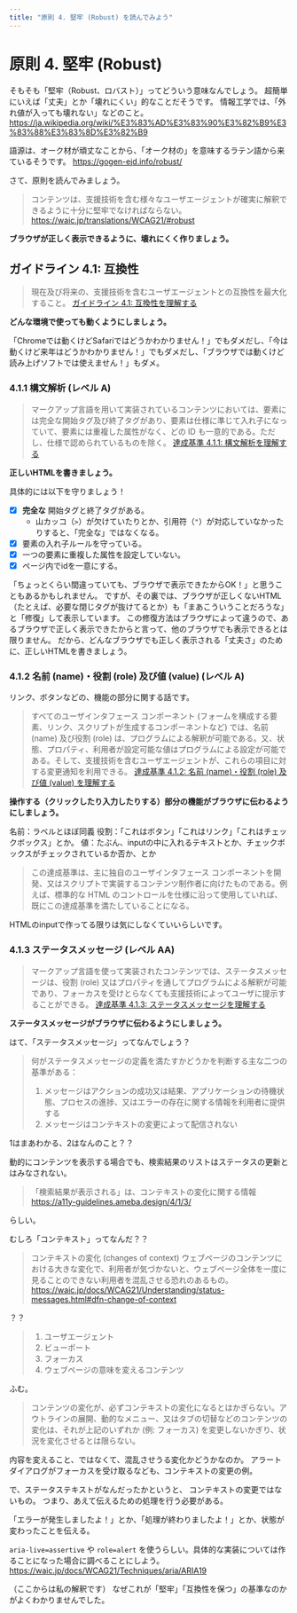 ```yaml
---
title: "原則 4. 堅牢 (Robust) を読んでみよう"
---
```



# 原則 4. 堅牢 (Robust)

そもそも「堅牢（Robust、ロバスト）」ってどういう意味なんでしょう。
超簡単にいえば「丈夫」とか「壊れにくい」的なことだそうです。
情報工学では、「外れ値が入っても壊れない」などのこと。
https://ja.wikipedia.org/wiki/%E3%83%AD%E3%83%90%E3%82%B9%E3%83%88%E3%83%8D%E3%82%B9

語源は、オーク材が頑丈なことから、「オーク材の」を意味するラテン語から来ているそうです。
https://gogen-ejd.info/robust/

さて、原則を読んでみましょう。

>コンテンツは、支援技術を含む様々なユーザエージェントが確実に解釈できるように十分に堅牢でなければならない。
>https://waic.jp/translations/WCAG21/#robust

**ブラウザが正しく表示できるように、壊れにくく作りましょう。**

## ガイドライン 4.1: 互換性

>現在及び将来の、支援技術を含むユーザエージェントとの互換性を最大化すること。
>[ガイドライン 4.1: 互換性を理解する](https://waic.jp/translations/WCAG21/Understanding/compatible.html)

**どんな環境で使っても動くようにしましょう。**

「Chromeでは動くけどSafariではどうかわかりません！」でもダメだし、「今は動くけど来年はどうかわかりません！」でもダメだし、「ブラウザでは動くけど読み上げソフトでは使えません！」もダメ。

###  4.1.1 構文解析 (レベル A)

> マークアップ言語を用いて実装されているコンテンツにおいては、要素には完全な開始タグ及び終了タグがあり、要素は仕様に準じて入れ子になっていて、要素には重複した属性がなく、どの ID も一意的である。ただし、仕様で認められているものを除く。
>[達成基準 4.1.1: 構文解析を理解する](https://waic.jp/translations/WCAG21/Understanding/parsing.html)

**正しいHTMLを書きましょう。**

具体的には以下を守りましょう！

- [x] **完全な** 開始タグと終了タグがある。
  - 山カッコ（`>`）が欠けていたりとか、引用符（`"`）が対応していなかったりすると、「完全な」ではなくなる。
- [x] 要素の入れ子ルールを守っている。
- [x] 一つの要素に重複した属性を設定していない。
- [x] ページ内でidを一意にする。

「ちょっとくらい間違っていても、ブラウザで表示できたからOK！」と思うこともあるかもしれません。
ですが、その裏では、ブラウザが正しくないHTML（たとえば、必要な閉じタグが抜けてるとか）も「まあこういうことだろうな」と「修復」して表示しています。
この修復方法はブラウザによって違うので、あるブラウザで正しく表示できたからと言って、他のブラウザでも表示できるとは限りません。
だから、どんなブラウザでも正しく表示される「丈夫さ」のために、正しいHTMLを書きましょう。

###  4.1.2 名前 (name)・役割 (role) 及び値 (value) (レベル A)

リンク、ボタンなどの、機能の部分に関する話です。

> すべてのユーザインタフェース コンポーネント (フォームを構成する要素、リンク、スクリプトが生成するコンポーネントなど) では、名前 (name) 及び役割 (role) は、プログラムによる解釈が可能である。又、状態、プロパティ、利用者が設定可能な値はプログラムによる設定が可能である。そして、支援技術を含むユーザエージェントが、これらの項目に対する変更通知を利用できる。
> [達成基準 4.1.2: 名前 (name)・役割 (role) 及び値 (value) を理解する](https://waic.jp/translations/WCAG21/Understanding/name-role-value.html)

**操作する（クリックしたり入力したりする）部分の機能がブラウザに伝わるようにしましょう。**

名前：ラベルとほぼ同義
役割：「これはボタン」「これはリンク」「これはチェックボックス」とか。
値：たぶん、inputの中に入れるテキストとか、チェックボックスがチェックされているか否か、とか

>この達成基準は、主に独自のユーザインタフェース コンポーネントを開発、又はスクリプトで実装するコンテンツ制作者に向けたものである。例えば、標準的な HTML のコントロールを仕様に沿って使用していれば、既にこの達成基準を満たしていることになる。

HTMLのinputで作ってる限りは気にしなくていいらしいです。

<!-- TODO なんでこれが堅牢なんですか？ -->

### 4.1.3 ステータスメッセージ (レベル AA)

> マークアップ言語を使って実装されたコンテンツでは、ステータスメッセージは、役割 (role) 又はプロパティを通してプログラムによる解釈が可能であり、フォーカスを受けとらなくても支援技術によってユーザに提示することができる。
> [達成基準 4.1.3: ステータスメッセージを理解する](https://waic.jp/translations/WCAG21/Understanding/status-messages.html)

**ステータスメッセージがブラウザに伝わるようにしましょう。**

はて、「ステータスメッセージ」ってなんでしょう？

>何がステータスメッセージの定義を満たすかどうかを判断する主な二つの基準がある：
>1. メッセージはアクションの成功又は結果、アプリケーションの待機状態、プロセスの進捗、又はエラーの存在に関する情報を利用者に提供する
>2. メッセージはコンテキストの変更によって配信されない

1はまあわかる、2はなんのこと？？

動的にコンテンツを表示する場合でも、検索結果のリストはステータスの更新とはみなされない。

>「検索結果が表示される」は、コンテキストの変化に関する情報
>https://a11y-guidelines.ameba.design/4/1/3/

らしい。

むしろ「コンテキスト」ってなんだ？？

>コンテキストの変化 (changes of context)
>ウェブページのコンテンツにおける大きな変化で、利用者が気づかないと、ウェブページ全体を一度に見ることのできない利用者を混乱させる恐れのあるもの。
>https://waic.jp/docs/WCAG21/Understanding/status-messages.html#dfn-change-of-context

？？

>1. ユーザエージェント
>2. ビューポート
>3. フォーカス
>4. ウェブページの意味を変えるコンテンツ

ふむ。

>コンテンツの変化が、必ずコンテキストの変化になるとはかぎらない。アウトラインの展開、動的なメニュー、又はタブの切替などのコンテンツの変化は、それが上記のいずれか (例: フォーカス) を変更しないかぎり、状況を変化させるとは限らない。

内容を変えること、ではなくて、混乱させうる変化かどうかなのか。
アラートダイアログがフォーカスを受け取るなども、コンテキストの変更の例。

で、ステータステキストがなんだったかというと、
コンテキストの変更ではないもの。
つまり、あえて伝えるための処理を行う必要がある。

「エラーが発生しましたよ！」とか、「処理が終わりましたよ！」とか、状態が変わったことを伝える。

`aria-live=assertive` や `role=alert` を使うらしい。具体的な実装については作ることになった場合に調べることにしよう。
https://waic.jp/docs/WCAG21/Techniques/aria/ARIA19

（ここからは私の解釈です）
なぜこれが「堅牢」「互換性を保つ」の基準なのかがよくわかりませんでした。

